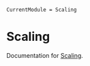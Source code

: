 ```@meta
CurrentModule = Scaling
```

# Scaling

Documentation for [Scaling](https://github.com/JuliaSmoothOptimizers/Scaling.jl).